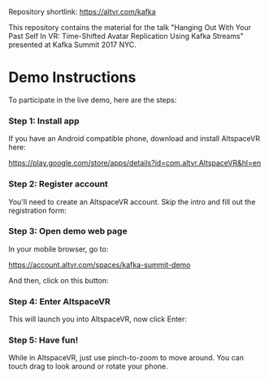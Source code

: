 Repository shortlink: https://altvr.com/kafka

This repository contains the material for the talk "Hanging Out With Your Past Self In VR: Time-Shifted Avatar Replication Using Kafka Streams" presented at Kafka Summit 2017 NYC.

# Demo Instructions

To participate in the live demo, here are the steps:

### Step 1: Install app

If you have an Android compatible phone, download and install AltspaceVR here: 

https://play.google.com/store/apps/details?id=com.altvr.AltspaceVR&hl=en

### Step 2: Register account

You'll need to create an AltspaceVR account. Skip the intro and fill out the registration form:

### Step 3: Open demo web page

In your mobile browser, go to:

https://account.altvr.com/spaces/kafka-summit-demo

And then, click on this button:

### Step 4: Enter AltspaceVR

This will launch you into AltspaceVR, now click Enter:

### Step 5: Have fun!

While in AltspaceVR, just use pinch-to-zoom to move around. You can touch drag to look around or rotate your phone.
